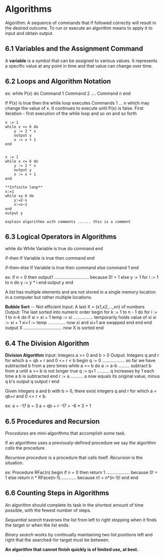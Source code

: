 # Algorithms
Algorithm: A sequence of commands that if followed correctly will result in the desired outcome. 
To run or execute an algorithm means to apply it to input and obtain output.

## 6.1 Variables and the Assignment Command
A **variable** is a symbol that can be assigned to various values. It represents a specific value at any point in time and that value can change over time. 

## 6.2 Loops and Algorithm Notation
ex:
while P(x) do
    Command 1
    Command 2
    ....
    Command n
end

If P(x) is true then the while loop executes Commands 1 ... n which may change the value of x. It continues to execute until P(x) is false.
First iteration - first execution of the while loop and so on and so forth

    x := 1
    while x <= 6 do
        y := 2 * x
        output y
        x := x + 1
    end
    

    x := 1
    while x <= 6 do
        y := 2 * x
        output y
        x := x + 1
    end

    **Infinite loop**
    x:=1
    while x≤ 6 do
        y:=2·x
        x:=x−1
    end
    output y

    explain algorithms with comments ...... this is a comment

## 6.3 Logical Operators in Algorithms

while do
While Variable is true do
    command
end

if-then
If Variable is true then
    command
end

if-then-else
If Variable is true then
    command
else
    command 1
end

ex: 
if n = 0 then
    output1 ............................ because 0! = 1
else
    y := 1
    for i := 1 to n do 
        y := y * i
    end
    output y
end 

A *list* has multiple elements and are not stored in a single memory location in a computer but rather multiple locations. 

**Bubble Sort** -- Not efficient 
Input: A last X = (x1,x2,...,xn) of numbers
Output: The last sorted into numeric order
begin
    for k := 1 to n - 1 do
        for i := 1 to n-k do 
            if xi > xi + 1
                temp := xi ................ temporarily holds value of xi
                xi := xi + 1
                xi+1 := temp .............. now xi and xi+1 are swapped
            end
        end
    end
    output X ............................... now X is sorted
end


## 6.4 The Division Algorithm

**Division Algorithm**
Input: Integers a >= 0 and b > 0
Output: Integers q and r for which a = qb + r and 0 <= r < b
begin 
    q := 0 .................. so far we have subtracted b from a zero times
    while a >= b do 
        a := a-b ......... subtract b from a until a >= b is not longer true
        q := q+1 .......... q increases by 1 each time a b is subtracted
    end
    r := a .......... a now equals its original value, minus q b's
    output q 
    output r
end

Given integers a and b with b > 0, there exist integers q and r for which a = qb+r and 0 <= r < b.

ex:
a = -17
b = 3
a = qb + r
-17 = -6 * 3 + 1

## 6.5 Procedures and Recursion
*Procedures* are mini-algorithms that accomplish some task.

If an algorithms uses a previously-defined procedure we say the algorithm *calls* the procedure. 

*Recursive procedure* is a procedure that calls itself. *Recursion* is the situation.

ex:
Procedure RFac(n)
    begin
        if n = 0 then
            return 1 ................... because 0! = 1
        else
            return n * RFace(n-1)............. because n! = n*(n-1)!
        end
    end

## 6.6 Counting Steps in Algorithms
An algorithm should complete its task in the shortest amount of time possible, with the fewest number of steps. 

*Sequential search* traverses the list from left to right stopping when it finds the target or when the list ends.

*Binary search* works by continually maintaining two list positions left and right that the searched-for target must be between. 

**An algorithm that cannot finish quickly is of limited use, at best.**